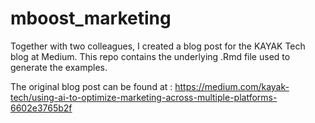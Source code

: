# mboost_marketing

Together with two colleagues, I created a blog post for the KAYAK Tech blog at Medium. This repo contains the underlying .Rmd file used to generate the examples.

The original blog post can be found at : https://medium.com/kayak-tech/using-ai-to-optimize-marketing-across-multiple-platforms-6602e3765b2f
